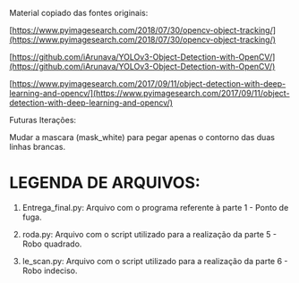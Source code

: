 Material copiado das fontes originais:

[https://www.pyimagesearch.com/2018/07/30/opencv-object-tracking/](https://www.pyimagesearch.com/2018/07/30/opencv-object-tracking/)

[https://github.com/iArunava/YOLOv3-Object-Detection-with-OpenCV/](https://github.com/iArunava/YOLOv3-Object-Detection-with-OpenCV/)

[https://www.pyimagesearch.com/2017/09/11/object-detection-with-deep-learning-and-opencv/](https://www.pyimagesearch.com/2017/09/11/object-detection-with-deep-learning-and-opencv/)

Futuras Iterações:

Mudar a mascara (mask_white) para pegar apenas o contorno das duas linhas brancas.

# LEGENDA DE ARQUIVOS:

1. Entrega_final.py: Arquivo com o programa referente à parte 1 - Ponto de fuga.

2. roda.py: Arquivo com o script utilizado para a realização da parte 5 - Robo quadrado.

3. le_scan.py: Arquivo com o script utilizado para a realização da parte 6 - Robo indeciso.
